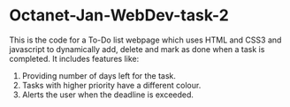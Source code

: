 # Octanet-Jan-WebDev-task-2
This is the code for a To-Do list webpage which uses HTML and CSS3 and javascript to dynamically add, delete and mark as done when a task is completed.
It includes features like:
1. Providing number of days left for the task.
2. Tasks with higher priority have a different colour.
3. Alerts the user when the deadline is exceeded. 
